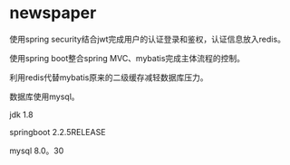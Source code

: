 # newspaper

使用spring security结合jwt完成用户的认证登录和鉴权，认证信息放入redis。

使用spring boot整合spring MVC、mybatis完成主体流程的控制。

利用redis代替mybatis原来的二级缓存减轻数据库压力。

数据库使用mysql。


jdk 1.8

springboot 2.2.5RELEASE

mysql 8.0。30
